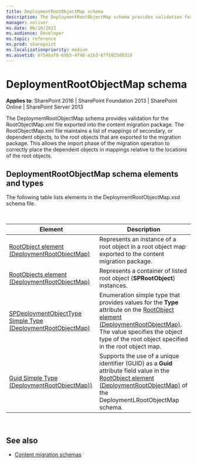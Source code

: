```yaml
---
title: DeploymentRootObjectMap schema
description: The DeploymentRootObjectMap schema provides validation for the RootObjectMap.xml file exported into the content migration package.
manager: soliver
ms.date: 06/10/2022
ms.audience: Developer
ms.topic: reference
ms.prod: sharepoint
ms.localizationpriority: medium
ms.assetid: b754baf8-6db5-4f40-a1b3-67fb925d0319
---
```


# DeploymentRootObjectMap schema

**Applies to**: SharePoint 2016 | SharePoint Foundation 2013 | SharePoint Online | SharePoint Server 2013

The DeploymentRootObjectMap schema provides validation for the RootObjectMap.xml file exported into the content migration package. The RootObjectMap.xml file maintains a list of mappings of secondary, or dependent objects, to the root objects that are exported to the migration package. This allows the import phase of the migration operation to correctly place the dependent objects in mappings relative to the locations of the root objects.

## DeploymentRootObjectMap schema elements and types

The following table lists elements in the DeploymentRootObjectMap.xsd schema file.

<br/>

  
| Element | Description |
| --- | --- |
| [RootObject element (DeploymentRootObjectMap)](rootobject-element-deploymentrootobjectmap.md) | Represents an instance of a root object in a root object map exported to the content migration package. |
| [RootObjects element (DeploymentRootObjectMap)](rootobjects-element-deploymentrootobjectmap.md) | Represents a container of listed root object (**SPRootObject**) instances. |
| [SPDeploymentObjectType Simple Type (DeploymentRootObjectMap)](spdeploymentobjecttype-simple-type-deploymentrootobjectmap.md) | Enumeration simple type that provides values for the **Type** attribute on the [RootObject element (DeploymentRootObjectMap)](rootobject-element-deploymentrootobjectmap.md). The value specifies the object type of the root object specified in the root object map. |
| [Guid Simple Type (DeploymentRootObjectMap))](guid-simple-type-deploymentrootobjectmap.md) | Supports the use of a unique identifier (GUID) as a **Guid** attribute field value in the [RootObject element (DeploymentRootObjectMap)](rootobject-element-deploymentrootobjectmap.md) of the DeploymentLRootObjectMap schema. |

<br/>

## See also

- [Content migration schemas](content-migration-schemas.md)







